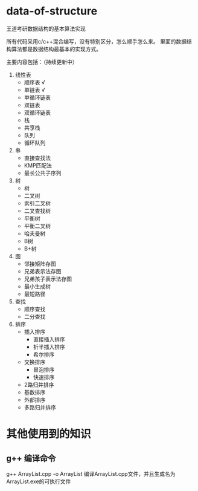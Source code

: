 # data-of-structure
王道考研数据结构的基本算法实现

所有代码采用c/c++混合编写，没有特别区分，怎么顺手怎么来。
里面的数据结构算法都是数据结构最基本的实现方式。

主要内容包括：（持续更新中）
1. 线性表
    - 顺序表 √
    - 单链表 √
    - 单循环链表
    - 双链表
    - 双循环链表
    - 栈
    - 共享栈
    - 队列
    - 循环队列
2. 串
    - 直接查找法
    - KMP匹配法
    - 最长公共子序列
2. 树
    - 树
    - 二叉树
    - 索引二叉树
    - 二叉查找树
    - 平衡树
    - 平衡二叉树
    - 哈夫曼树
    - B树
    - B+树
3. 图
    - 邻接矩阵存图
    - 兄弟表示法存图
    - 兄弟孩子表示法存图
    - 最小生成树
    - 最短路径
4. 查找
    - 顺序查找
    - 二分查找
5. 排序
    - 插入排序
        + 直接插入排序
        + 折半插入排序
        + 希尔排序
    - 交换排序
        + 冒泡排序
        + 快速排序
    - 2路归并排序
    - 基数排序
    - 外部排序
    - 多路归并排序

# 其他使用到的知识
## g++ 编译命令
g++ ArrayList.cpp -o ArrayList
编译ArrayList.cpp文件，并且生成名为ArrayList.exe的可执行文件